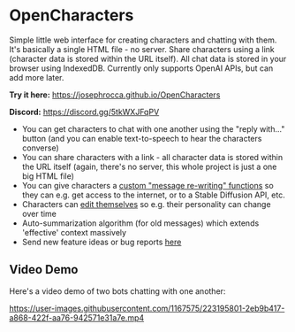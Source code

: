 # OpenCharacters
Simple little web interface for creating characters and chatting with them. It's basically a single HTML file - no server. Share characters using a link (character data is stored within the URL itself). All chat data is stored in your browser using IndexedDB. Currently only supports OpenAI APIs, but can add more later.

**Try it here:** https://josephrocca.github.io/OpenCharacters

**Discord:** https://discord.gg/5tkWXJFqPV

* You can get characters to chat with one another using the "reply with..." button (and you can enable text-to-speech to hear the characters converse)
* You can share characters with a link - all character data is stored within the URL itself (again, there's no server, this whole project is just a one big HTML file)
* You can give characters a [custom "message re-writing" functions](https://github.com/josephrocca/OpenCharacters/blob/main/docs/custom-code.md) so they can e.g. get access to the internet, or to a Stable Diffusion API, etc.
* Characters can [edit themselves](https://github.com/josephrocca/OpenCharacters/blob/main/docs/custom-code.md) so e.g. their personality can change over time
* Auto-summarization algorithm (for old messages) which extends 'effective' context massively
* Send new feature ideas or bug reports [here](https://github.com/josephrocca/OpenCharacters/issues)

## Video Demo

Here's a video demo of two bots chatting with one another:

https://user-images.githubusercontent.com/1167575/223195801-2eb9b417-a868-422f-aa76-942571e31a7e.mp4

